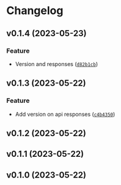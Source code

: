# Changelog

<!--next-version-placeholder-->

## v0.1.4 (2023-05-23)
### Feature
* Version and responses ([`d82b1cb`](https://github.com/tlsabara/vue_fastapi_model/commit/d82b1cbd061351fdba39df9ffabc283c960b6fc7))

## v0.1.3 (2023-05-22)
### Feature
* Add version on api responses ([`c4b4350`](https://github.com/tlsabara/vue_fastapi_model/commit/c4b4350ec01f77fc9dcbc0f7a2e6f6c3a0c2bf4e))

## v0.1.2 (2023-05-22)


## v0.1.1 (2023-05-22)


## v0.1.0 (2023-05-22)

